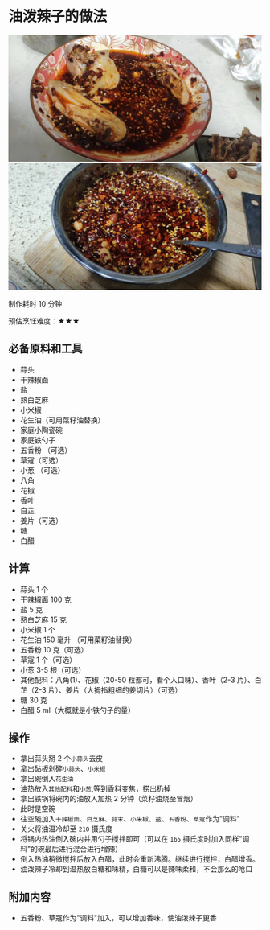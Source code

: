 # 油泼辣子的做法

![image](./口水鸡+油泼辣子.jpg)
![image](./油泼辣子.jpg)

制作耗时 10 分钟

预估烹饪难度：★★★

## 必备原料和工具

- 蒜头
- 干辣椒面
- 盐
- 熟白芝麻
- 小米椒
- 花生油（可用菜籽油替换）
- 家庭小陶瓷碗
- 家庭铁勺子
- 五香粉 （可选）
- 草寇（可选）
- 小葱 （可选）
- 八角
- 花椒
- 香叶
- 白芷
- 姜片（可选）
- 糖
- 白醋

## 计算

- 蒜头 1 个
- 干辣椒面 100 克
- 盐 5 克
- 熟白芝麻 15 克
- 小米椒 1 个
- 花生油 150 毫升 （可用菜籽油替换）
- 五香粉 10 克（可选）
- 草寇 1 个（可选）
- 小葱 3-5 根（可选）
- 其他配料：八角(1)、花椒（20-50 粒都可，看个人口味）、香叶（2-3 片）、白芷（2-3 片）、姜片（大拇指粗细的姜切片）（可选）
- 糖 30 克
- 白醋 5 ml（大概就是小铁勺子的量）

## 操作

- 拿出蒜头掰 2 个`小蒜头`去皮
- 拿出砧板剁碎`小蒜头`、`小米椒`
- 拿出碗倒入`花生油`
- 油热放入`其他配料`和`小葱`,等到香料变焦，捞出扔掉
- 拿出铁锅将碗内的油放入加热 2 分钟（菜籽油烧至冒烟）
- 此时是空碗
- 往空碗加入`干辣椒面`、`白芝麻`、`蒜末`、`小米椒`、`盐`、`五香粉`、`草寇`作为"调料"
- 关火将油温冷却至 `210` 摄氏度
- 将锅内热油倒入碗内并用勺子搅拌即可（可以在 `165` 摄氏度时加入同样"调料"的碗最后进行混合进行增辣）
- 倒入热油稍微搅拌后放入白醋，此时会重新沸腾。继续进行搅拌，白醋增香。
- 油泼辣子冷却到温热放白糖和味精，白糖可以是辣味柔和，不会那么的呛口

## 附加内容

- 五香粉、草寇作为"调料"加入，可以增加香味，使油泼辣子更香


